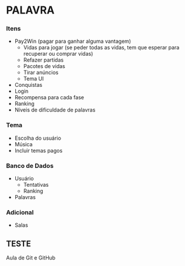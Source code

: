 # PALAVRA


### Itens
* Pay2Win (pagar para ganhar alguma vantagem)
    * Vidas para jogar (se peder todas as vidas, tem que esperar para recuperar ou comprar vidas)
    * Refazer partidas
    * Pacotes de vidas
    * Tirar anúncios
    * Tema UI
* Conquistas
* Login
* Recompensa para cada fase
* Ranking
* Níveis de dificuldade de palavras


### Tema
* Escolha do usuário
* Música
* Incluir temas pagos


### Banco de Dados
* Usuário
    * Tentativas
    * Ranking
* Palavras


### Adicional
* Salas

## TESTE
Aula de Git e GitHub